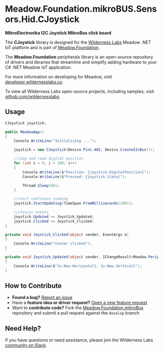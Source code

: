 # Meadow.Foundation.mikroBUS.Sensors.Hid.CJoystick

**MikroElectronika I2C Joystick MikroBus click board**

The **CJoystick** library is designed for the [Wilderness Labs](www.wildernesslabs.co) Meadow .NET IoT platform and is part of [Meadow.Foundation](https://developer.wildernesslabs.co/Meadow/Meadow.Foundation/).

The **Meadow.Foundation** peripherals library is an open-source repository of drivers and libraries that streamline and simplify adding hardware to your C# .NET Meadow IoT application.

For more information on developing for Meadow, visit [developer.wildernesslabs.co](http://developer.wildernesslabs.co/).

To view all Wilderness Labs open-source projects, including samples, visit [github.com/wildernesslabs](https://github.com/wildernesslabs/).

## Usage

```csharp
CJoystick joystick;

public MeadowApp()
{
    Console.WriteLine("Initializing ...");

    joystick = new CJoystick(Device.Pins.A02, Device.CreateI2cBus());

    //loop and read digital position 
    for (int i = 0; i < 100; i++)
    {
        Console.WriteLine($"Position: {joystick.DigitalPosition}");
        Console.WriteLine($"Pressed: {joystick.State}");

        Thread.Sleep(50);
    }

    //start continous reading
    joystick.StartUpdating(TimeSpan.FromMilliseconds(100));

    //classic events
    joystick.Updated += Joystick_Updated;
    joystick.Clicked += Joystick_Clicked;
}

private void Joystick_Clicked(object sender, EventArgs e)
{
    Console.WriteLine("Center clicked");
}

private void Joystick_Updated(object sender, IChangeResult<Meadow.Peripherals.Sensors.Hid.AnalogJoystickPosition> e)
{
    Console.WriteLine($"{e.New.Horizontal}, {e.New.Vertical}");
}

```
## How to Contribute

- **Found a bug?** [Report an issue](https://github.com/WildernessLabs/Meadow_Issues/issues)
- Have a **feature idea or driver request?** [Open a new feature request](https://github.com/WildernessLabs/Meadow_Issues/issues)
- Want to **contribute code?** Fork the [Meadow.Foundation.mikroBus](https://github.com/WildernessLabs/Meadow.Foundation.mikroBus) repository and submit a pull request against the `develop` branch


## Need Help?

If you have questions or need assistance, please join the Wilderness Labs [community on Slack](http://slackinvite.wildernesslabs.co/).
